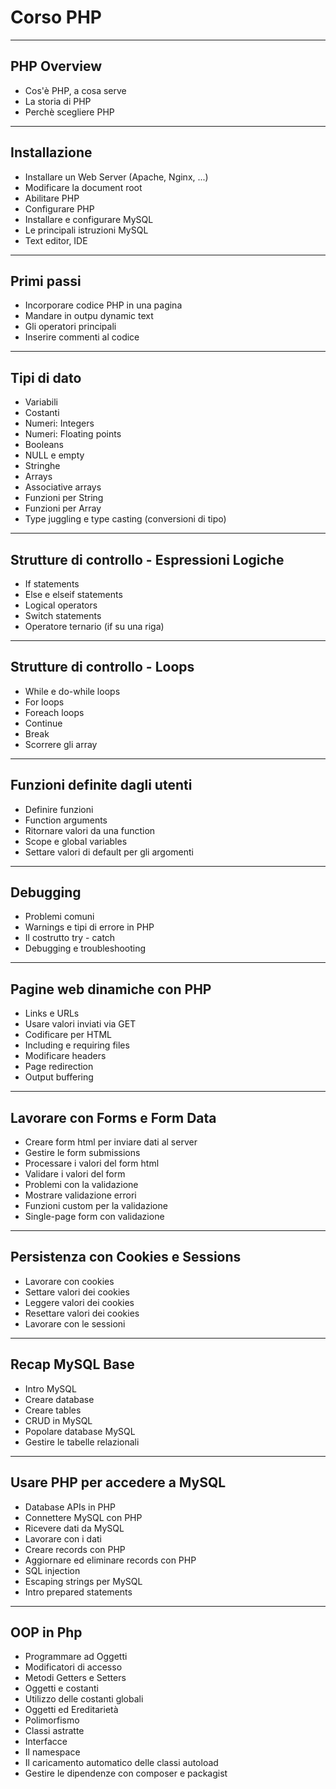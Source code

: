 # Corso PHP

---

## PHP Overview

* Cos'è PHP, a cosa serve
* La storia di PHP
* Perchè scegliere PHP

---

## Installazione

* Installare un Web Server (Apache, Nginx, ...)
* Modificare la document root
* Abilitare PHP
* Configurare PHP
* Installare e configurare MySQL
* Le principali istruzioni MySQL
* Text editor, IDE

---

## Primi passi

* Incorporare codice PHP in una pagina
* Mandare in outpu dynamic text
* Gli operatori principali
* Inserire commenti al codice

---

## Tipi di dato

* Variabili
* Costanti
* Numeri: Integers
* Numeri: Floating points
* Booleans
* NULL e empty
* Stringhe
* Arrays
* Associative arrays
* Funzioni per String 
* Funzioni per Array 
* Type juggling e type casting (conversioni di tipo)

---

## Strutture di controllo - Espressioni Logiche

* If statements
* Else e elseif statements
* Logical operators
* Switch statements
* Operatore ternario (if su una riga)

---

## Strutture di controllo - Loops

* While e do-while loops
* For loops
* Foreach loops
* Continue
* Break
* Scorrere gli array

---

## Funzioni definite dagli utenti

* Definire funzioni
* Function arguments
* Ritornare valori da una function
* Scope e global variables
* Settare valori di default per gli argomenti 

---

## Debugging

* Problemi comuni
* Warnings e tipi di errore in PHP
* Il costrutto try - catch
* Debugging e troubleshooting

---

## Pagine web dinamiche con PHP

* Links e URLs
* Usare valori inviati via GET
* Codificare per HTML
* Including e requiring files
* Modificare headers
* Page redirection
* Output buffering

---

## Lavorare con Forms e Form Data

* Creare form html per inviare dati al server
* Gestire le form submissions
* Processare i valori del form html
* Validare i valori del form
* Problemi con la validazione
* Mostrare validazione errori
* Funzioni custom per la validazione 
* Single-page form con validazione

---

## Persistenza con Cookies e Sessions

* Lavorare con cookies
* Settare valori dei cookies 
* Leggere valori dei cookies 
* Resettare valori dei cookies 
* Lavorare con le sessioni

---

## Recap MySQL Base

* Intro MySQL 
* Creare database
* Creare tables
* CRUD in MySQL
* Popolare database MySQL 
* Gestire le tabelle relazionali

---

## Usare PHP per accedere a MySQL

* Database APIs in PHP
* Connettere MySQL con PHP
* Ricevere dati da MySQL
* Lavorare con i dati
* Creare records con PHP
* Aggiornare ed eliminare records con PHP
* SQL injection
* Escaping strings per MySQL
* Intro prepared statements

---

## OOP in Php

* Programmare ad Oggetti
* Modificatori di accesso
* Metodi Getters e Setters
* Oggetti e costanti
* Utilizzo delle costanti globali
* Oggetti ed Ereditarietà
* Polimorfismo
* Classi astratte
* Interfacce
* Il namespace
* Il caricamento automatico delle classi autoload
* Gestire le dipendenze con composer e packagist
